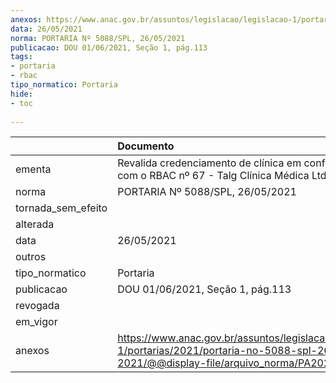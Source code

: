 ```yaml
---
anexos: https://www.anac.gov.br/assuntos/legislacao/legislacao-1/portarias/2021/portaria-no-5088-spl-26-05-2021/@@display-file/arquivo_norma/PA2021-5088.pdf
data: 26/05/2021
norma: PORTARIA Nº 5088/SPL, 26/05/2021
publicacao: DOU 01/06/2021, Seção 1, pág.113
tags:
- portaria
- rbac
tipo_normatico: Portaria
hide: 
- toc 
 
---
```


|                    | Documento                                                                                                                                            |
|:-------------------|:-----------------------------------------------------------------------------------------------------------------------------------------------------|
| ementa             | Revalida credenciamento de clínica em conformidade com o RBAC nº 67 - Talg Clínica Médica Ltda.                                                      |
| norma              | PORTARIA Nº 5088/SPL, 26/05/2021                                                                                                                     |
| tornada_sem_efeito |                                                                                                                                                      |
| alterada           |                                                                                                                                                      |
| data               | 26/05/2021                                                                                                                                           |
| outros             |                                                                                                                                                      |
| tipo_normatico     | Portaria                                                                                                                                             |
| publicacao         | DOU 01/06/2021, Seção 1, pág.113                                                                                                                     |
| revogada           |                                                                                                                                                      |
| em_vigor           |                                                                                                                                                      |
| anexos             | https://www.anac.gov.br/assuntos/legislacao/legislacao-1/portarias/2021/portaria-no-5088-spl-26-05-2021/@@display-file/arquivo_norma/PA2021-5088.pdf |